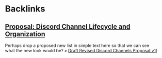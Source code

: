 
# Backlinks
## [Proposal: Discord Channel Lifecycle and Organization](<Proposal: Discord Channel Lifecycle and Organization.md>)
Perhaps drop a proposed new list in simple text here so that we can see what the new look would be? » [Draft Revised Discord Channels Proposal v1](<Draft Revised Discord Channels Proposal v1.md>)[

